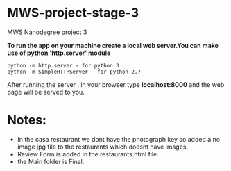 # MWS-project-stage-3
MWS Nanodegree project 3

**To run the app on your machine create a local web server.You can make use of python 'http.server' module**

```
python -m http.server - for python 3
python -m SimpleHTTPServer - for python 2.7
```

After running the server , in your browser type **localhost:8000** and the web page will be served to you.

# Notes:
- In the casa restaurant we dont have the photograph key so added a no image jpg file to the restaurants which doesnt have images.
- Review Form is added in the restaurants.html file.
- the Main folder is Final.
